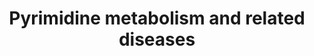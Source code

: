 ---
annotations:
- id: PW:0000013
  parent: disease pathway
  type: Pathway Ontology
  value: disease pathway
- id: PW:0001605
  parent: disease pathway
  type: Pathway Ontology
  value: orotic aciduria 1 pathway
- id: PW:0001603
  parent: disease pathway
  type: Pathway Ontology
  value: beta-ureidopropionase deficiency pathway
- id: PW:0000032
  parent: classic metabolic pathway
  type: Pathway Ontology
  value: pyrimidine metabolic pathway
- id: DOID:0050832
  parent: genetic disease
  type: Disease Ontology
  value: pyrimidine metabolic disorder
- id: DOID:14218
  parent: genetic disease
  type: Disease Ontology
  value: dihydropyrimidine dehydrogenase deficiency
- id: DOID:0050833
  parent: genetic disease
  type: Disease Ontology
  value: orotic aciduria
- id: PW:0002210
  parent: disease pathway
  type: Pathway Ontology
  value: dihydropyrimidine dehydrogenase deficiency pathway
- id: PW:0001776
  parent: disease pathway
  type: Pathway Ontology
  value: inborn error of purine-pyrimidine metabolism pathway
authors:
- Roel
- DeSl
- Egonw
- Mkutmon
- IreneHemel
- MaintBot
- Fehrhart
- Finterly
- Eweitz
- Ddigles
citedin:
- link: PMC8155553
  title: 'Heterogeneity

    of Lipid and Protein Cartilage Profiles

    Associated with Human Osteoarthritis with or without Type 2 Diabetes

    Mellitus (2021)'
- link: PMC8099445
  title: Identification of high‐dimensional omics‐derived predictors for tumor growth
    dynamics using machine learning and pharmacometric modeling (2021)
- link: PMC11902603
  title: Exome-wide association analysis identifies novel risk loci for alcohol-associated
    hepatitis (2024)
- link: 10.1186/s13023-023-02683-9
  title: Extending inherited metabolic disorder diagnostics with biomarker interaction
    visualizations (2023)
communities:
- IEM
- RareDiseases
description: Overview of pyrimidine metabolism and related diseases. Pyrimidine metabolism
  is important for the synthesis of thymine, cytosine and uracil, some of the building
  blocks for DNA and RNA and they also have functions in signal transduction and energy
  transport. The pathway can be split up in 3 parts, one is the de novo synthesis
  of pyrimidines, starting with glutamine and ending at UMP. From here the UMP can
  either be used in the nucleic acid synthesis (up) or broken down to Beta-alanine
  or (S)-beta-aminoisobutyrate. Disorders in the metabolism of pyrimidine are mostly
  caused by enzyme defects (highlighted in pink, one disease is depicted in orange,
  since there appears to be no clinical difference between type 2 and 1 of orotic
  aciduria, therefore researchers believe that type 2 does not exist officially).
  The clinical presentation of pyrimidine disorders is very diverse, because of the
  diversity in biological function. The severity of the disorder is determined by
  the severity of the defect and the function of the normal enzyme.   Metabolic markers
  are highlighted in dark purple. Complexes mentioned in pathway are pictured in bottom
  left corner. The link to the Urea cycle is depicted for clarity.  This pathway was
  inspired by Chapter 41 of the book of Blau (ISBN 3642403360 (978-3642403361)).
last-edited: 2025-10-17
ndex: f2b4959f-8b69-11eb-9e72-0ac135e8bacf
organisms:
- Homo sapiens
redirect_from:
- /index.php/Pathway:WP4225
- /instance/WP4225
- /instance/WP4225_r140719
revision: r140719
schema-jsonld:
- '@context': https://schema.org/
  '@id': https://wikipathways.github.io/pathways/WP4225.html
  '@type': Dataset
  creator:
    '@type': Organization
    name: WikiPathways
  description: Overview of pyrimidine metabolism and related diseases. Pyrimidine
    metabolism is important for the synthesis of thymine, cytosine and uracil, some
    of the building blocks for DNA and RNA and they also have functions in signal
    transduction and energy transport. The pathway can be split up in 3 parts, one
    is the de novo synthesis of pyrimidines, starting with glutamine and ending at
    UMP. From here the UMP can either be used in the nucleic acid synthesis (up) or
    broken down to Beta-alanine or (S)-beta-aminoisobutyrate. Disorders in the metabolism
    of pyrimidine are mostly caused by enzyme defects (highlighted in pink, one disease
    is depicted in orange, since there appears to be no clinical difference between
    type 2 and 1 of orotic aciduria, therefore researchers believe that type 2 does
    not exist officially). The clinical presentation of pyrimidine disorders is very
    diverse, because of the diversity in biological function. The severity of the
    disorder is determined by the severity of the defect and the function of the normal
    enzyme.   Metabolic markers are highlighted in dark purple. Complexes mentioned
    in pathway are pictured in bottom left corner. The link to the Urea cycle is depicted
    for clarity.  This pathway was inspired by Chapter 41 of the book of Blau (ISBN
    3642403360 (978-3642403361)).
  keywords:
  - (S)-Beta-aminoisobutyrate
  - + PRPP
  - 2-Deoxyuridine
  - ABAT
  - ACT
  - AGXT2
  - Acetyl-CoA
  - Aspartate
  - Beta-alanine
  - CAD-complex
  - CDP
  - CMP
  - CPS1
  - CPS2
  - CTP
  - Carbamoyl-phosphate
  - Carbamoylaspartate
  - Citrulline
  - CoQ10
  - CoQ10 - H2 (reduced)
  - Cytidine
  - D-methylmalonatesemialdehyde
  - DHO
  - DHODH
  - DHP
  - DPD
  - Dihydroorotate
  - Dihydrothymine
  - Dihydrouracil
  - GLS2
  - Glutamate
  - Glutamine
  - HCO₃⁻
  - L-BAIBA
  - L-Valine
  - L-methylmalonatesemialdehyde
  - MMSDH
  - Malonate semialdehyde
  - N-Carbamoyl-beta-alanine
  - N-Carbamyl-beta-aminoisobutyric acid
  - NH4+
  - OMP
  - OMPDC
  - OPRT
  - OTC
  - Ornithine
  - Orotate
  - Orotidine
  - PRPP
  - Propionyl-CoA
  - RR
  - RRM1
  - RRM2
  - RRM2B
  - TK2
  - TP
  - TS
  - Thymidine
  - Thymine
  - UDP
  - UMP
  - UMPH
  - UMPH1
  - UMPH2
  - UMPS-complex
  - UP
  - UTP
  - Uracil
  - Uridine
  - beta-alanine-pyruvate transaminase
  - dTMP
  - dUDP
  - dUMP
  license: CC0
  name: Pyrimidine metabolism and related diseases
seo: CreativeWork
title: Pyrimidine metabolism and related diseases
wpid: WP4225
---